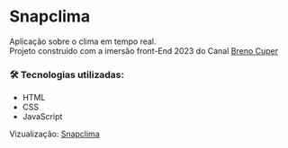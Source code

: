 # Snapclima
Aplicação sobre o clima em tempo real.<br>
Projeto construido com a imersão front-End 2023 do Canal [Breno Cuper](https://www.youtube.com/@brenocuper)


### 🛠️ Tecnologias utilizadas:
- HTML
- CSS
- JavaScript

Vizualização: [Snapclima](https://thatdevx.github.io/snapclima/)
